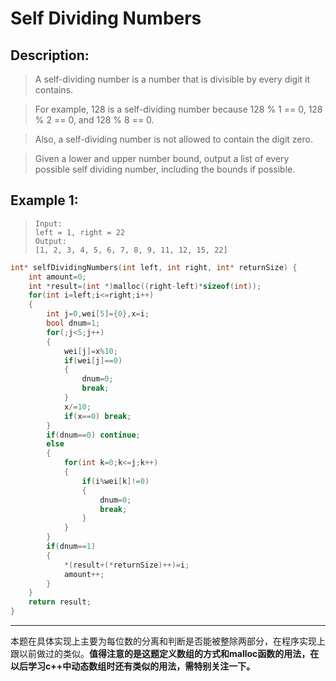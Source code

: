 Self Dividing Numbers
=======
Description:
---------
 >A self-dividing number is a number that is divisible by every digit it contains.

>For example, 128 is a self-dividing number because 128 % 1 == 0, 128 % 2 == 0, and 128 % 8 == 0.

>Also, a self-dividing number is not allowed to contain the digit zero.

>Given a lower and upper number bound, output a list of every possible self dividing number, including the bounds if possible.

Example 1:
----
>`Input:`<br> 
>`left = 1, right = 22`<br>
>`Output:` <br>`[1, 2, 3, 4, 5, 6, 7, 8, 9, 11, 12, 15, 22] `
```cpp
int* selfDividingNumbers(int left, int right, int* returnSize) {
    int amount=0;
    int *result=(int *)malloc((right-left)*sizeof(int));
    for(int i=left;i<=right;i++)
    {
        int j=0,wei[5]={0},x=i;
        bool dnum=1;
        for(;j<5;j++)
        {
            wei[j]=x%10;
            if(wei[j]==0)
            {
                dnum=0;
                break;
            }
            x/=10;
            if(x==0) break;
        }
        if(dnum==0) continue;
        else
        {
            for(int k=0;k<=j;k++)
            {
                if(i%wei[k]!=0)
                {
                    dnum=0;
                    break;
                }
            }
        }
        if(dnum==1) 
        {
            *(result+(*returnSize)++)=i;
            amount++;
        }
    }
    return result;
}
```
*******
本题在具体实现上主要为每位数的分离和判断是否能被整除两部分，在程序实现上跟以前做过的类似。**值得注意的是这题定义数组的方式和malloc函数的用法，在以后学习c++中动态数组时还有类似的用法，需特别关注一下。**